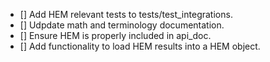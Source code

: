 
- [] Add HEM relevant tests to tests/test_integrations.
- [] Udpdate math and terminology documentation.
- [] Ensure HEM is properly included in api_doc.
- [] Add functionality to load HEM results into a HEM object.